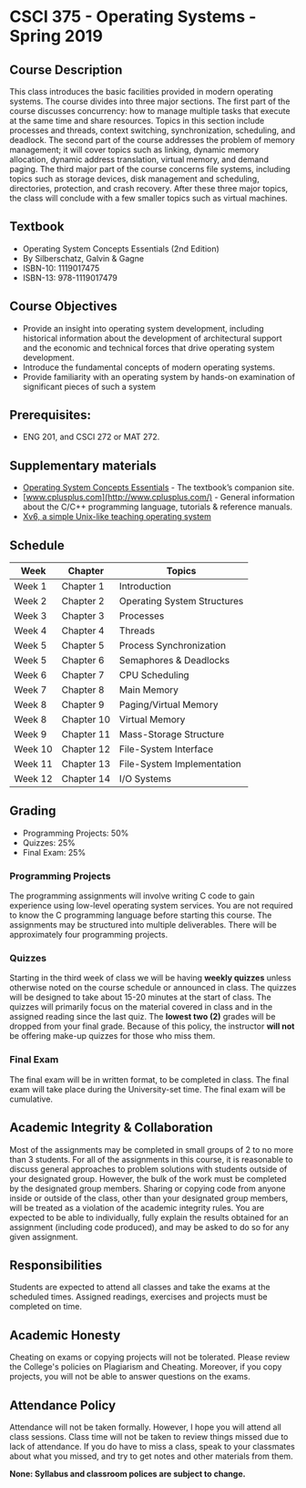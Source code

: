 # CSCI 375 -  Operating Systems - Spring 2019

## Course Description

This class introduces the basic facilities provided in modern operating systems. The course divides into three major sections. The first part of the course discusses concurrency: how to manage multiple tasks that execute at the same time and share resources. Topics in this section include processes and threads, context switching, synchronization, scheduling, and deadlock. The second part of the course addresses the problem of memory management; it will cover topics such as linking, dynamic memory allocation, dynamic address translation, virtual memory, and demand paging. The third major part of the course concerns file systems, including topics such as storage devices, disk management and scheduling, directories, protection, and crash recovery. After these three major topics, the class will conclude with a few smaller topics such as virtual machines.

## Textbook

- Operating System Concepts Essentials (2nd Edition)
- By Silberschatz, Galvin & Gagne
- ISBN-10: 1119017475
- ISBN-13: 978-1119017479

## Course Objectives

- Provide an insight into operating system development, including historical information about the development of architectural support and the economic and technical forces that drive operating system development.
- Introduce the fundamental concepts of modern operating systems.
- Provide familiarity with an operating system by hands-on examination of significant pieces of such a system

## Prerequisites:

- ENG 201, and CSCI 272 or MAT 272.

## Supplementary materials

- [Operating System Concepts Essentials](http://codex.cs.yale.edu/avi/os-book/OSE2/index.html) - The textbook’s companion site.
- [www.cplusplus.com](http://www.cplusplus.com/) - General information about the C/C++ programming language, tutorials & reference manuals.
- [Xv6, a simple Unix-like teaching operating system](https://pdos.csail.mit.edu/6.828/2018/xv6.html)

## Schedule

| Week | Chapter | Topics |
|------|---------|--------|
|Week 1| Chapter 1 | Introduction |
|Week 2| Chapter 2 | Operating System Structures |
|Week 3| Chapter 3 | Processes |
|Week 4| Chapter 4 | Threads |
|Week 5| Chapter 5 | Process Synchronization |
|Week 5| Chapter 6 | Semaphores & Deadlocks |
|Week 6| Chapter 7 | CPU Scheduling |
|Week 7| Chapter 8 | Main Memory |
|Week 8| Chapter 9 | Paging/Virtual Memory |
|Week 8| Chapter 10 | Virtual Memory |
|Week 9| Chapter 11 | Mass-Storage Structure |
|Week 10| Chapter 12 | File-System Interface |
|Week 11| Chapter 13 | File-System Implementation |
|Week 12| Chapter 14 | I/O Systems |

## Grading

- Programming Projects: 50%
- Quizzes: 25%
- Final Exam: 25%

### Programming Projects

The programming assignments will involve writing C code to gain experience using low-level operating system services. You are not required to know the C programming language before starting this course.  The assignments may be structured into multiple deliverables. There will be approximately four programming projects.

### Quizzes
Starting in the third week of class we will be having **weekly quizzes** unless otherwise noted on the course schedule or announced in class.  The quizzes will be designed to take about 15-20 minutes at the start of class.  The quizzes will primarily focus on the material covered in class and in the assigned reading since the last quiz. The **lowest two (2)** grades will be dropped from your final grade.  Because of this policy, the instructor **will not** be offering make-up quizzes for those who miss them.

### Final Exam
The final exam will be in written format, to be completed in class.  The final exam will take place during the University-set time. The final exam will be cumulative.

## Academic Integrity & Collaboration
Most of the assignments may be completed in small groups of 2 to no more than 3 students. For all of the assignments in this course, it is reasonable to discuss general approaches to problem solutions with students outside of your designated group. However, the bulk of the work must be completed by the designated group members. Sharing or copying code from anyone inside or outside of the class, other than your designated group members, will be treated as a violation of the academic integrity rules. You are expected to be able to individually, fully explain the results obtained for an assignment (including code produced), and may be asked to do so for any given assignment.

## Responsibilities
Students are expected to attend all classes and take the exams at the scheduled times. Assigned readings, exercises and projects must be completed on time.

## Academic Honesty
Cheating on exams or copying projects will not be tolerated. Please review the College's policies on Plagiarism and Cheating. Moreover, if you copy projects, you will not be able to answer questions on the exams.

## Attendance Policy
Attendance will not be taken formally.  However, I hope you will attend all class sessions. Class time will not be taken to review things missed due to lack of attendance. If you do have to miss a class, speak to your classmates about what you missed, and try to get notes and other materials from them.

**None: Syllabus and classroom polices are subject to change.**

